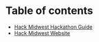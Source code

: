 # Table of contents

* [Hack Midwest Hackathon Guide](README.md)
* [Hack Midwest Website](http://hackmidwest.com/#hackathon)

